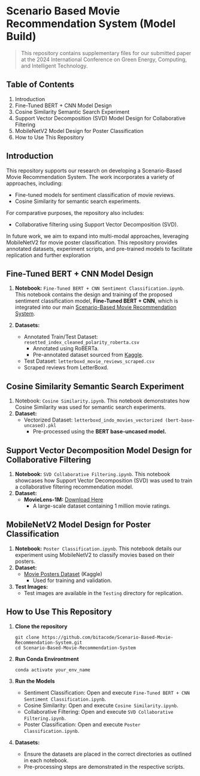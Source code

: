 # Scenario Based Movie Recommendation System (Model Build)
> This repository contains supplementary files for our submitted paper at the 2024 International Conference on Green Energy, Computing, and Intelligent Technology.

## Table of Contents
1. Introduction
2. Fine-Tuned BERT + CNN Model Design
3. Cosine Similarity Semantic Search Experiment
4. Support Vector Decomposition (SVD) Model Design for Collaborative Filtering
5. MobileNetV2 Model Design for Poster Classification
6. How to Use This Repository


## Introduction
This repository supports our research on developing a Scenario-Based Movie Recommendation System. The work incorporates a variety of approaches, including:
- Fine-tuned models for sentiment classification of movie reviews.
- Cosine Similarity for semantic search experiments.

For comparative purposes, the repository also includes:
- Collaborative filtering using Support Vector Decomposition (SVD).

In future work, we aim to expand into multi-modal approaches, leveraging MobileNetV2 for movie poster classification.
This repository provides annotated datasets, experiment scripts, and pre-trained models to facilitate replication and further exploration


## Fine-Tuned BERT + CNN Model Design
1. **Notebook:** `Fine-Tuned BERT + CNN Sentiment Classification.ipynb`. This notebook contains the design and training of the proposed sentiment classification model, **Fine-Tuned BERT + CNN**, which is integrated into our main [Scenario-Based Movie Recommendation System](https://github.com/bitacode/Scenario-Based-Movie-Recommendation-System.git).

2. **Datasets:**
   - Annotated Train/Test Dataset: `resetted_index_cleaned_polarity_roberta.csv`
     - Annotated using RoBERTa.
     - Pre-annotated dataset sourced from [Kaggle](https://www.kaggle.com/code/stefanoleone992/rotten-tomatoes-eda).
   - Test Dataset: `letterboxd_movie_reviews_scraped.csv`
    - Scraped reviews from LetterBoxd.


## Cosine Similarity Semantic Search Experiment
1. Notebook: `Cosine Similarity.ipynb`. This notebook demonstrates how Cosine Similarity was used for semantic search experiments.
2. **Dataset:**
   - Vectorized Dataset: `letterboxd_indo_movies_vectorized (bert-base-uncased).pkl`
     - Pre-processed using the **BERT base-uncased model.**


## Support Vector Decomposition Model Design for Collaborative Filtering
1. **Notebook:** `SVD Collaborative Filtering.ipynb`. This notebook showcases how Support Vector Decomposition (SVD) was used to train a collaborative filtering recommendation model.
2. **Dataset:**
   - **MovieLens-1M:** [Download Here](https://grouplens.org/datasets/movielens/1m/)
     - A large-scale dataset containing 1 million movie ratings.


## MobileNetV2 Model Design for Poster Classification
1. **Notebook:** `Poster Classification.ipynb`. This notebook details our experiment using MobileNetV2 to classify movies based on their posters.
2. **Dataset:**
   - [Movie Posters Dataset](https://www.kaggle.com/datasets/raman77768/movie-classifier) (Kaggle)
     - Used for training and validation.
3. **Test Images:**
   - Test images are available in the `Testing` directory for replication.
  
## How to Use This Repository
1. **Clone the repository**

   ```
   git clone https://github.com/bitacode/Scenario-Based-Movie-Recommendation-System.git
   cd Scenario-Based-Movie-Recommendation-System
   ```
2. **Run Conda Environtment**

   ```
   conda activate your_env_name
   ```
3. **Run the Models**
   - Sentiment Classification: Open and execute `Fine-Tuned BERT + CNN Sentiment Classification.ipynb`.
   - Cosine Similarity: Open and execute `Cosine Similarity.ipynb`.
   - Collaborative Filtering: Open and execute `SVD Collaborative Filtering.ipynb`.
   - Poster Classification: Open and execute `Poster Classification.ipynb`.
4. **Datasets:**
   - Ensure the datasets are placed in the correct directories as outlined in each notebook.
   - Pre-processing steps are demonstrated in the respective scripts.
